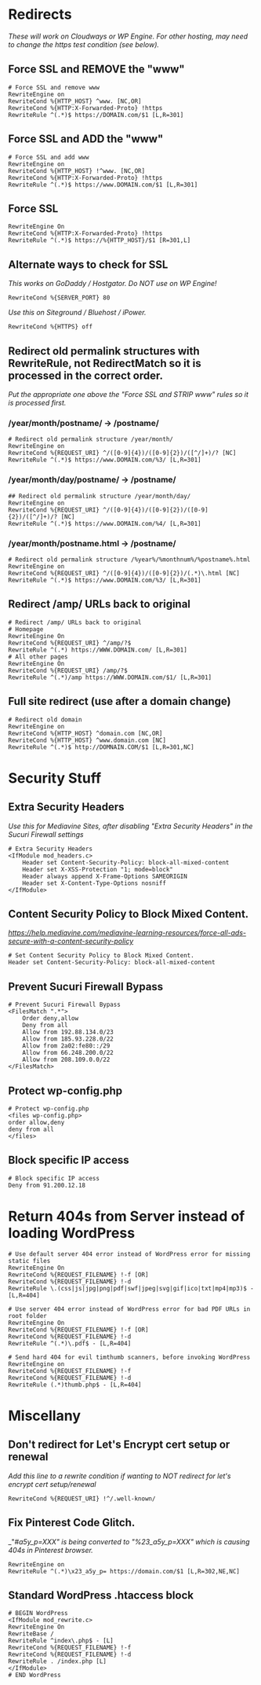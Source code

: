 # Redirects
_These will work on  Cloudways or WP Engine. For other hosting, may need to change the https test condition (see below)._

## Force SSL and REMOVE the "www"
```
# Force SSL and remove www
RewriteEngine on
RewriteCond %{HTTP_HOST} ^www. [NC,OR]
RewriteCond %{HTTP:X-Forwarded-Proto} !https
RewriteRule ^(.*)$ https://DOMAIN.com/$1 [L,R=301]
```

## Force SSL and ADD the "www"
```
# Force SSL and add www 
RewriteEngine on
RewriteCond %{HTTP_HOST} !^www. [NC,OR]
RewriteCond %{HTTP:X-Forwarded-Proto} !https
RewriteRule ^(.*)$ https://www.DOMAIN.com/$1 [L,R=301]
```

## Force SSL
```
RewriteEngine On
RewriteCond %{HTTP:X-Forwarded-Proto} !https
RewriteRule ^(.*)$ https://%{HTTP_HOST}/$1 [R=301,L]
```

## Alternate ways to check for SSL
_This works on GoDaddy / Hostgator.
Do NOT use on WP Engine!_
```
RewriteCond %{SERVER_PORT} 80 
```
_Use this on Siteground / Bluehost / iPower._
```
RewriteCond %{HTTPS} off
```

## Redirect old permalink structures with RewriteRule, not RedirectMatch so it is processed in the correct order. 
_Put the appropriate one above the "Force SSL and STRIP www" rules so it is processed first._

### /year/month/postname/ -> /postname/
```
# Redirect old permalink structure /year/month/ 
RewriteEngine on
RewriteCond %{REQUEST_URI} ^/([0-9]{4})/([0-9]{2})/([^/]+)/? [NC]
RewriteRule ^(.*)$ https://www.DOMAIN.com/%3/ [L,R=301]
```

### /year/month/day/postname/ -> /postname/
```
## Redirect old permalink structure /year/month/day/ 
RewriteEngine on
RewriteCond %{REQUEST_URI} ^/([0-9]{4})/([0-9]{2})/([0-9]{2})/([^/]+)/? [NC]
RewriteRule ^(.*)$ https://www.DOMAIN.com/%4/ [L,R=301]
```

### /year/month/postname.html -> /postname/
```
# Redirect old permalink structure /%year%/%monthnum%/%postname%.html
RewriteEngine on
RewriteCond %{REQUEST_URI} ^/([0-9]{4})/([0-9]{2})/(.*)\.html [NC]
RewriteRule ^(.*)$ https://www.DOMAIN.com/%3/ [L,R=301]
```
## Redirect /amp/ URLs back to original
```
# Redirect /amp/ URLs back to original
# Homepage
RewriteEngine On
RewriteCond %{REQUEST_URI} ^/amp/?$
RewriteRule ^(.*) https://WWW.DOMAIN.com/ [L,R=301]
# All other pages
RewriteEngine On
RewriteCond %{REQUEST_URI} /amp/?$
RewriteRule ^(.*)/amp https://WWW.DOMAIN.com/$1/ [L,R=301]
```
## Full site redirect (use after a domain change)
```
# Redirect old domain
RewriteEngine on
RewriteCond %{HTTP_HOST} ^domain.com [NC,OR]
RewriteCond %{HTTP_HOST} ^www.domain.com [NC]
RewriteRule ^(.*)$ http://DOMNAIN.COM/$1 [L,R=301,NC]
```

# Security Stuff

## Extra Security Headers
_Use this for Mediavine Sites, after disabling "Extra Security Headers" in the Sucuri Firewall settings_
```
# Extra Security Headers
<IfModule mod_headers.c>
	Header set Content-Security-Policy: block-all-mixed-content
	Header set X-XSS-Protection "1; mode=block"
	Header always append X-Frame-Options SAMEORIGIN
	Header set X-Content-Type-Options nosniff
</IfModule>
```

## Content Security Policy to Block Mixed Content. 
_https://help.mediavine.com/mediavine-learning-resources/force-all-ads-secure-with-a-content-security-policy_
```
# Set Content Security Policy to Block Mixed Content. 
Header set Content-Security-Policy: block-all-mixed-content
```
## Prevent Sucuri Firewall Bypass
```
# Prevent Sucuri Firewall Bypass
<FilesMatch ".*">
    Order deny,allow
    Deny from all
    Allow from 192.88.134.0/23
    Allow from 185.93.228.0/22
    Allow from 2a02:fe80::/29
    Allow from 66.248.200.0/22
    Allow from 208.109.0.0/22
</FilesMatch>
```
## Protect wp-config.php
```
# Protect wp-config.php
<files wp-config.php>
order allow,deny
deny from all
</files>
```
## Block specific IP access

```
# Block specific IP access
Deny from 91.200.12.18
```

# Return 404s from Server instead of loading WordPress

```
# Use default server 404 error instead of WordPress error for missing static files
RewriteEngine On
RewriteCond %{REQUEST_FILENAME} !-f [OR]
RewriteCond %{REQUEST_FILENAME} !-d
RewriteRule \.(css|js|jpg|png|pdf|swf|jpeg|svg|gif|ico|txt|mp4|mp3)$ - [L,R=404]
```
```
# Use server 404 error instead of WordPress error for bad PDF URLs in root folder
RewriteEngine On
RewriteCond %{REQUEST_FILENAME} !-f [OR]
RewriteCond %{REQUEST_FILENAME} !-d
RewriteRule ^(.*)\.pdf$ - [L,R=404]
```
```
# Send hard 404 for evil timthumb scanners, before invoking WordPress
RewriteEngine on
RewriteCond %{REQUEST_FILENAME} !-f
RewriteCond %{REQUEST_FILENAME} !-d
RewriteRule (.*)thumb.php$ - [L,R=404]
```

# Miscellany

## Don't redirect for Let's Encrypt cert setup or renewal
_Add this line to a rewrite condition if wanting to NOT redirect for let's encrypt cert setup/renewal_
```
RewriteCond %{REQUEST_URI} !^/.well-known/
```

## Fix Pinterest Code Glitch. 
_"#_a5y_p=XXX" is being converted to "%23_a5y_p=XXX" which is causing 404s in Pinterest browser._
```
RewriteEngine on
RewriteRule ^(.*)\x23_a5y_p= https://domain.com/$1 [L,R=302,NE,NC]
```

##  Standard WordPress .htaccess block
```
# BEGIN WordPress
<IfModule mod_rewrite.c>
RewriteEngine On
RewriteBase /
RewriteRule ^index\.php$ - [L]
RewriteCond %{REQUEST_FILENAME} !-f
RewriteCond %{REQUEST_FILENAME} !-d
RewriteRule . /index.php [L]
</IfModule>
# END WordPress
```

